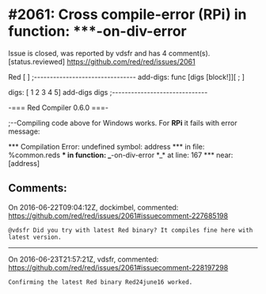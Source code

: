
#2061: Cross compile-error (RPi)  in function: ***-on-div-error
================================================================================
Issue is closed, was reported by vdsfr and has 4 comment(s).
[status.reviewed]
<https://github.com/red/red/issues/2061>

Red [ ] 
;--------------------------------
 add-digs: func [digs [block!]][
 ;
 ]

digs: [ 1 2 3 4 5]
add-digs digs
;------------------------------

-=== Red Compiler 0.6.0 ===-

;--Compiling code above for Windows works. 
For **RPi** it fails with error message:

**\* Compilation Error: undefined symbol: address 
**\* in file: %common.reds 
**\* in function: _**-on-div-error
*_\* at line: 167 
**\* near: [address]



Comments:
--------------------------------------------------------------------------------

On 2016-06-22T09:04:12Z, dockimbel, commented:
<https://github.com/red/red/issues/2061#issuecomment-227685198>

    @vdsfr Did you try with latest Red binary? It compiles fine here with latest version.

--------------------------------------------------------------------------------

On 2016-06-23T21:57:21Z, vdsfr, commented:
<https://github.com/red/red/issues/2061#issuecomment-228197298>

    Confirming the latest Red binary Red24june16 worked.

